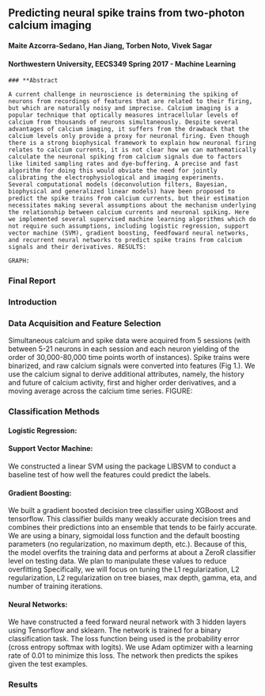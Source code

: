 ## **Predicting neural spike trains from two-photon calcium imaging**

#### Maite Azcorra-Sedano, Han Jiang, Torben Noto, Vivek Sagar
#### Northwestern University, EECS349 Spring 2017 - Machine Learning

```
### **Abstract

A current challenge in neuroscience is determining the spiking of neurons from recordings of features that are related to their firing, but which are naturally noisy and imprecise. Calcium imaging is a popular technique that optically measures intracellular levels of calcium from thousands of neurons simultaneously. Despite several advantages of calcium imaging, it suffers from the drawback that the calcium levels only provide a proxy for neuronal firing. Even though there is a strong biophysical framework to explain how neuronal firing relates to calcium currents, it is not clear how we can mathematically calculate the neuronal spiking from calcium signals due to factors like limited sampling rates and dye-buffering. A precise and fast algorithm for doing this would obviate the need for jointly calibrating the electrophysiological and imaging experiments.
Several computational models (deconvolution filters, Bayesian, biophysical and generalized linear models) have been proposed to predict the spike trains from calcium currents, but their estimation necessitates making several assumptions about the mechanism underlying the relationship between calcium currents and neuronal spiking. Here we implemented several supervised machine learning algorithms which do not require such assumptions, including logistic regression, support vector machine (SVM), gradient boosting, feedfoward neural networks, and recurrent neural networks to predict spike trains from calcium signals and their derivatives. RESULTS:

GRAPH:
```

### Final Report

### Introduction

### Data Acquisition and Feature Selection

Simultaneous calcium and spike data were acquired from 5 sessions (with between 5-21 neurons in each session and each neuron yielding of the order of 30,000-80,000 time points worth of instances). Spike trains were binarized, and raw calcium signals were converted into features (Fig 1.). We use the calcium signal to derive additional attributes, namely, the history and future of calcium activity, first and higher order derivatives, and a moving average across the calcium time series. FIGURE:

### Classification Methods

#### Logistic Regression:

#### Support Vector Machine: 
We constructed a linear SVM using the package LIBSVM to conduct a baseline test of how well the features could predict the labels.

#### Gradient Boosting: 
We built a gradient boosted decision tree classifier using XGBoost and tensorflow. This classifier builds many weakly accurate decision trees and combines their predictions into an ensemble that tends to be fairly accurate. We are using a binary, sigmoidal loss function and the default boosting parameters (no regularization, no maximum depth, etc.). Because of this, the model overfits the training data and performs at about a ZeroR classifier level on testing data. We plan to manipulate these values to reduce overfitting Specifically, we will focus on tuning the L1 regularization, L2 regularization, L2 regularization on tree biases, max depth, gamma, eta, and number of training iterations.

#### Neural Networks: 
We have constructed a feed forward neural network with 3 hidden layers using Tensorflow and sklearn. The network is trained for a binary classification task. The loss function being used is the probability error (cross entropy softmax with logits). We use Adam optimizer with a learning rate of 0.01 to minimize this loss. The network then predicts the spikes given the test examples. 

### Results

